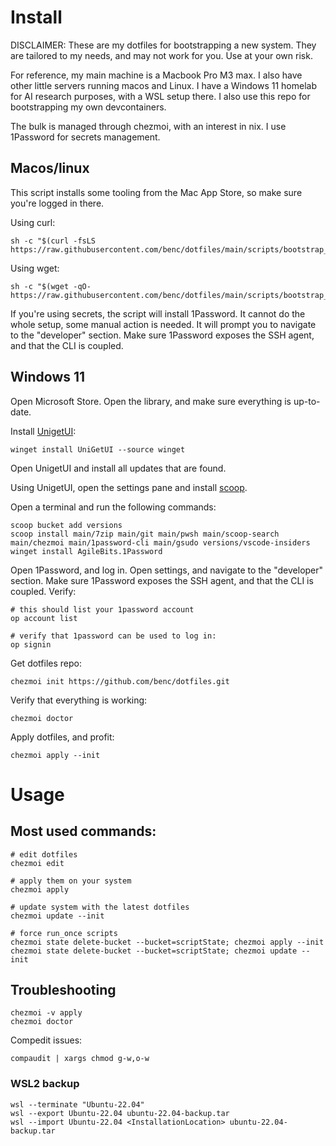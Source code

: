 # Install

DISCLAIMER: These are my dotfiles for bootstrapping a new system. They are tailored to my needs, and may not work for you. Use at your own risk.

For reference, my main machine is a Macbook Pro M3 max. I also have other little servers running macos and Linux. I have a Windows 11 homelab for AI research purposes, with a WSL setup there. I also use this repo for bootstrapping my own devcontainers.

The bulk is managed through chezmoi, with an interest in nix. I use 1Password for secrets management.

## Macos/linux

This script installs some tooling from the Mac App Store, so make sure you're logged in there.

Using curl:

    sh -c "$(curl -fsLS https://raw.githubusercontent.com/benc/dotfiles/main/scripts/bootstrap_dotfiles.sh)"

Using wget:

    sh -c "$(wget -qO- https://raw.githubusercontent.com/benc/dotfiles/main/scripts/bootstrap_dotfiles.sh)"

If you're using secrets, the script will install 1Password. It cannot do the whole setup, some manual action is needed. It will prompt you to navigate to the "developer" section. Make sure 1Password exposes the SSH agent, and that the CLI is coupled.

## Windows 11

Open Microsoft Store. Open the library, and make sure everything is up-to-date.

Install [UnigetUI](https://www.marticliment.com/unigetui/):

    winget install UniGetUI --source winget

Open UnigetUI and install all updates that are found.

Using UnigetUI, open the settings pane and install [scoop](https://scoop.sh).

Open a terminal and run the following commands:

    scoop bucket add versions
    scoop install main/7zip main/git main/pwsh main/scoop-search main/chezmoi main/1password-cli main/gsudo versions/vscode-insiders
    winget install AgileBits.1Password

Open 1Password, and log in. Open settings, and navigate to the "developer" section. Make sure 1Password exposes the SSH agent, and that the CLI is coupled. Verify:

    # this should list your 1password account
    op account list

    # verify that 1password can be used to log in:
    op signin

Get dotfiles repo:

    chezmoi init https://github.com/benc/dotfiles.git

Verify that everything is working:

    chezmoi doctor

Apply dotfiles, and profit:

    chezmoi apply --init

# Usage

## Most used commands:

    # edit dotfiles
    chezmoi edit

    # apply them on your system
    chezmoi apply

    # update system with the latest dotfiles
    chezmoi update --init

    # force run_once scripts
    chezmoi state delete-bucket --bucket=scriptState; chezmoi apply --init
    chezmoi state delete-bucket --bucket=scriptState; chezmoi update --init

## Troubleshooting

    chezmoi -v apply
    chezmoi doctor

Compedit issues:

    compaudit | xargs chmod g-w,o-w

### WSL2 backup

    wsl --terminate "Ubuntu-22.04"
    wsl --export Ubuntu-22.04 ubuntu-22.04-backup.tar
    wsl --import Ubuntu-22.04 <InstallationLocation> ubuntu-22.04-backup.tar
